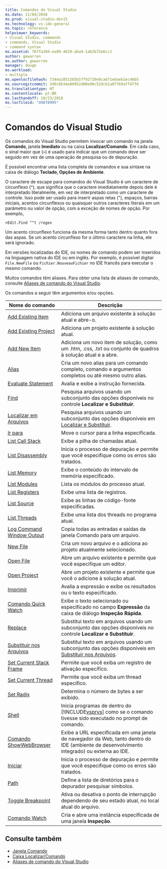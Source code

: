 ```yaml
---
title: Comandos do Visual Studio
ms.date: 11/04/2016
ms.prod: visual-studio-dev15
ms.technology: vs-ide-general
ms.topic: reference
helpviewer_keywords:
- Visual Studio, commands
- commands, Visual Studio
- command syntax
ms.assetid: 76ffa394-ee89-4629-aba9-1a62b72e6cc1
author: gewarren
ms.author: gewarren
manager: douge
ms.workload:
- multiple
ms.openlocfilehash: 7344a1051385b57f92720e9ca671e6aeb1ec46b5
ms.sourcegitcommit: 240c8b34e80952d00e90c52dcb1a077b9aff47f6
ms.translationtype: HT
ms.contentlocale: pt-BR
ms.lasthandoff: 10/23/2018
ms.locfileid: "49878995"
---
```

# <a name="visual-studio-commands"></a>Comandos do Visual Studio
Os comandos do Visual Studio permitem invocar um comando na janela **Comando**, janela **Imediato** ou na caixa **Localizar/Comando**. Em cada caso, o sinal maior que (`>`) é usado para indicar que um comando deve ser seguido em vez de uma operação de pesquisa ou de depuração.

 É possível encontrar uma lista completa de comandos e sua sintaxe na caixa de diálogo **Teclado, Opções de Ambiente**.

 O caractere de escape para comandos do Visual Studio é um caractere de circunflexo (^), que significa que o caractere imediatamente depois dele é interpretado literalmente, em vez de interpretado como um caractere de controle. Isso pode ser usado para inserir aspas retas ("), espaços, barras iniciais, acentos circunflexos ou quaisquer outros caracteres literais em um parâmetro ou valor de opção, com a exceção de nomes de opção. Por exemplo,

```
>Edit.Find ^^t /regex
```

 Um acento circunflexo funciona da mesma forma tanto dentro quanto fora das aspas. Se um acento circunflexo for o último caractere na linha, ele será ignorado.

 Em versões localizadas do IDE, os nomes de comando podem ser inseridos na linguagem nativa do IDE ou em inglês. Por exemplo, é possível digitar `File.NewFile` ou `Fichier.NouveauFichier` no IDE francês para executar o mesmo comando.

 Muitos comandos têm aliases. Para obter uma lista de aliases de comando, consulte [Aliases de comando do Visual Studio](../../ide/reference/visual-studio-command-aliases.md).

 Os comandos a seguir têm argumentos e/ou opções.


| Nome do comando | Descrição |
| - | - |
| [Add Existing Item](../../ide/reference/add-existing-item-command.md) | Adiciona um arquivo existente à solução atual e abre-o. |
| [Add Existing Project](../../ide/reference/add-existing-project-command.md) | Adiciona um projeto existente à solução atual. |
| [Add New Item](../../ide/reference/add-new-item-command.md) | Adiciona um novo item de solução, como um .htm, .css, .txt ou conjunto de quadros à solução atual e a abre. |
| [Alias](../../ide/reference/alias-command.md) | Cria um novo alias para um comando completo, comando e argumentos completos ou até mesmo outro alias. |
| [Evaluate Statement](../../ide/reference/evaluate-statement-command.md) | Avalia e exibe a instrução fornecida. |
| [Find](../../ide/reference/find-command.md) | Pesquisa arquivos usando um subconjunto das opções disponíveis no controle **Localizar e Substituir**. |
| [Localizar em Arquivos](../../ide/reference/find-in-files-command.md) | Pesquisa arquivos usando um subconjunto das opções disponíveis em [Localizar e Substituir](../../ide/find-in-files.md). |
| [Ir para](../../ide/reference/go-to-command.md) | Move o cursor para a linha especificada. |
| [List Call Stack](../../ide/reference/list-call-stack-command.md) | Exibe a pilha de chamadas atual. |
| [List Disassembly](../../ide/reference/list-disassembly-command.md) | Inicia o processo de depuração e permite que você especifique como os erros são tratados. |
| [List Memory](../../ide/reference/list-memory-command.md) | Exibe o conteúdo do intervalo de memória especificado. |
| [List Modules](../../ide/reference/list-modules-command.md) | Lista os módulos do processo atual. |
| [List Registers](../../ide/reference/list-registers-command.md) | Exibe uma lista de registros. |
| [List Source](../../ide/reference/list-source-command.md) | Exibe as linhas de código-fonte especificadas. |
| [List Threads](../../ide/reference/list-threads-command.md) | Exibe uma lista dos threads no programa atual. |
| [Log Command Window Output](../../ide/reference/log-command-window-output-command.md) | Copia todas as entradas e saídas da janela Comando para um arquivo. |
| [New File](../../ide/reference/new-file-command.md) | Cria um novo arquivo e o adiciona ao projeto atualmente selecionado. |
| [Open File](../../ide/reference/open-file-command.md) | Abre um arquivo existente e permite que você especifique um editor. |
| [Open Project](../../ide/reference/open-project-command.md) | Abre um projeto existente e permite que você o adicione à solução atual. |
| [Imprimir](../../ide/reference/print-command.md) | Avalia a expressão e exibe os resultados ou o texto especificado. |
| [Comando Quick Watch](../../ide/reference/quick-watch-command.md) | Exibe o texto selecionado ou especificado no campo **Expressão** da caixa de diálogo **Inspeção Rápida**. |
| [Replace](../../ide/reference/replace-command.md) | Substitui texto em arquivos usando um subconjunto das opções disponíveis no controle **Localizar e Substituir**. |
| [Substituir nos Arquivos](../../ide/reference/replace-in-files-command.md) | Substitui texto em arquivos usando um subconjunto das opções disponíveis em [Substituir nos Arquivos](../../ide/replace-in-files.md). |
| [Set Current Stack Frame](../../ide/reference/set-current-stack-frame-command.md) | Permite que você exiba um registro de ativação específico. |
| [Set Current Thread](../../ide/reference/set-current-thread-command.md) | Permite que você exiba um thread específico. |
| [Set Radix](../../ide/reference/set-radix-command.md) | Determina o número de bytes a ser exibido. |
| [Shell](../../ide/reference/shell-command.md) | Inicia programas de dentro do [!INCLUDE[vsprvs](../../code-quality/includes/vsprvs_md.md)] como se o comando tivesse sido executado no prompt de comando. |
| [Comando ShowWebBrowser](../../ide/reference/showwebbrowser-command.md) | Exibe a URL especificada em uma janela de navegador da Web, tanto dentro do IDE (ambiente de desenvolvimento integrado) ou externa ao IDE. |
| [Iniciar](../../ide/reference/start-command.md) | Inicia o processo de depuração e permite que você especifique como os erros são tratados. |
| [Path](../../ide/reference/symbol-path-command.md) | Define a lista de diretórios para o depurador pesquisar símbolos. |
| [Toggle Breakpoint](../../ide/reference/toggle-breakpoint-command.md) | Ativa ou desativa o ponto de interrupção dependendo de seu estado atual, no local atual do arquivo. |
| [Comando Watch](../../ide/reference/watch-command.md) | Cria e abre uma instância especificada de uma janela **Inspeção**. |

## <a name="see-also"></a>Consulte também

- [Janela Comando](../../ide/reference/command-window.md)
- [Caixa Localizar/Comando](../../ide/find-command-box.md)
- [Aliases de comando do Visual Studio](../../ide/reference/visual-studio-command-aliases.md)